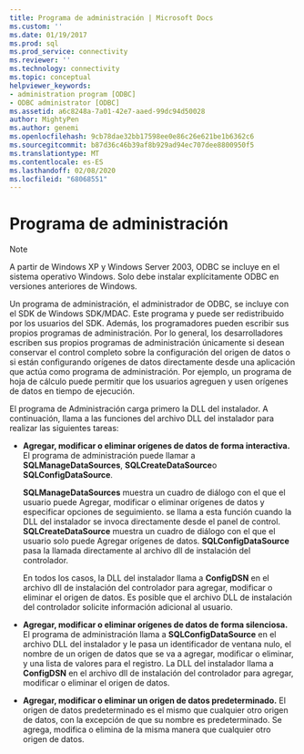 ```yaml
---
title: Programa de administración | Microsoft Docs
ms.custom: ''
ms.date: 01/19/2017
ms.prod: sql
ms.prod_service: connectivity
ms.reviewer: ''
ms.technology: connectivity
ms.topic: conceptual
helpviewer_keywords:
- administration program [ODBC]
- ODBC administrator [ODBC]
ms.assetid: a6c8248a-7a01-42e7-aaed-99dc94d50028
author: MightyPen
ms.author: genemi
ms.openlocfilehash: 9cb78dae32bb17598ee0e86c26e621be1b6362c6
ms.sourcegitcommit: b87d36c46b39af8b929ad94ec707dee8800950f5
ms.translationtype: MT
ms.contentlocale: es-ES
ms.lasthandoff: 02/08/2020
ms.locfileid: "68068551"
---
```

# <a name="administration-program"></a>Programa de administración
> [!NOTE]  
>  A partir de Windows XP y Windows Server 2003, ODBC se incluye en el sistema operativo Windows. Solo debe instalar explícitamente ODBC en versiones anteriores de Windows.  
  
 Un programa de administración, el administrador de ODBC, se incluye con el SDK de Windows SDK/MDAC. Este programa y puede ser redistribuido por los usuarios del SDK. Además, los programadores pueden escribir sus propios programas de administración. Por lo general, los desarrolladores escriben sus propios programas de administración únicamente si desean conservar el control completo sobre la configuración del origen de datos o si están configurando orígenes de datos directamente desde una aplicación que actúa como programa de administración. Por ejemplo, un programa de hoja de cálculo puede permitir que los usuarios agreguen y usen orígenes de datos en tiempo de ejecución.  
  
 El programa de Administración carga primero la DLL del instalador. A continuación, llama a las funciones del archivo DLL del instalador para realizar las siguientes tareas:  
  
-   **Agregar, modificar o eliminar orígenes de datos de forma interactiva.** El programa de administración puede llamar a **SQLManageDataSources**, **SQLCreateDataSource**o **SQLConfigDataSource**.  
  
     **SQLManageDataSources** muestra un cuadro de diálogo con el que el usuario puede Agregar, modificar o eliminar orígenes de datos y especificar opciones de seguimiento. se llama a esta función cuando la DLL del instalador se invoca directamente desde el panel de control. **SQLCreateDataSource** muestra un cuadro de diálogo con el que el usuario solo puede Agregar orígenes de datos. **SQLConfigDataSource** pasa la llamada directamente al archivo dll de instalación del controlador.  
  
     En todos los casos, la DLL del instalador llama a **ConfigDSN** en el archivo dll de instalación del controlador para agregar, modificar o eliminar el origen de datos. Es posible que el archivo DLL de instalación del controlador solicite información adicional al usuario.  
  
-   **Agregar, modificar o eliminar orígenes de datos de forma silenciosa.** El programa de administración llama a **SQLConfigDataSource** en el archivo DLL del instalador y le pasa un identificador de ventana nulo, el nombre de un origen de datos que se va a agregar, modificar o eliminar, y una lista de valores para el registro. La DLL del instalador llama a **ConfigDSN** en el archivo dll de instalación del controlador para agregar, modificar o eliminar el origen de datos.  
  
-   **Agregar, modificar o eliminar un origen de datos predeterminado.** El origen de datos predeterminado es el mismo que cualquier otro origen de datos, con la excepción de que su nombre es predeterminado. Se agrega, modifica o elimina de la misma manera que cualquier otro origen de datos.
